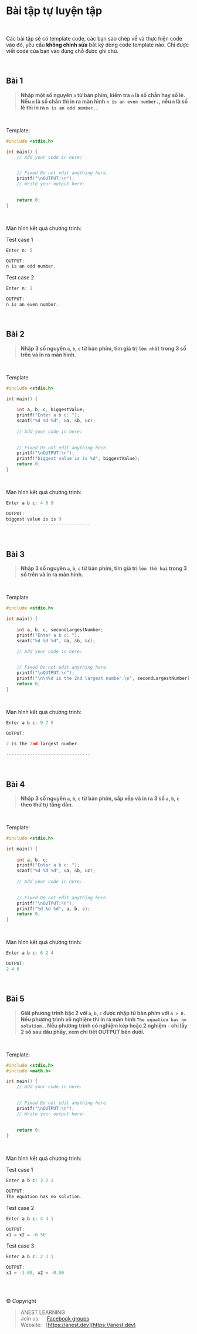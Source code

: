 # Bài tập tự luyện tập

<br />

Các bài tập sẽ có template code, các bạn sao chép về và thực hiện code vào đó, yêu cầu **không chỉnh sửa** bất kỳ dòng code template nào. Chỉ được viết code của bạn vào đúng chỗ được ghi chú.

<br />

## Bài 1

> **Nhập một số nguyên `n` từ bàn phím, kiểm tra `n` là số chẵn hay số lẻ. Nếu `n` là số chẵn thì in ra màn hình `n is an even number.`, nếu `n` là số lẻ thì in ra `n is an odd number.`.**

<br />

Template:
```c
#include <stdio.h>

int main() {
    // Add your code in here:


    // Fixed Do not edit anything here.
    printf("\nOUTPUT:\n");
    // Write your output here:

	
    return 0;
}
```

<br />

Màn hình kết quả chương trình:

Test case 1
```c
Enter n: 5

OUTPUT:
n is an odd number.
```

Test case 2
```c
Enter n: 2

OUTPUT:
n is an even number.
```

<br />

## Bài 2

> **Nhập 3 số nguyên `a`, `b`, `c` từ bàn phím, tìm giá trị `lớn nhất` trong 3 số trên và in ra màn hình.**

<br />

Template
```c
#include <stdio.h>

int main() {
    
    int a, b, c, biggestValue;
    printf("Enter a b c: ");
    scanf("%d %d %d", &a, &b, &c);
    
    // Add your code in here:
    

    // Fixed Do not edit anything here.
    printf("\nOUTPUT:\n");
    printf("biggest value is is %d", biggestValue);
    return 0;
}
```

<br />

Màn hình kết quả chương trình:
```c
Enter a b c: 4 8 9

OUTPUT:
biggest value is is 9
--------------------------------
```
<br />

## Bài 3

> **Nhập 3 số nguyên `a`, `b`, `c` từ bàn phím, tìm giá trị `lớn thứ hai` trong 3 số trên và in ra màn hình.**

<br />

Template
```c
#include <stdio.h>

int main() {
    
    int a, b, c, secondLargestNumber;
    printf("Enter a b c: ");
    scanf("%d %d %d", &a, &b, &c);
    
    // Add your code in here:


    // Fixed Do not edit anything here.
    printf("\nOUTPUT:\n");
    printf("\n\n%d is the 2nd largest number.\n", secondLargestNumber);
    return 0;
}
```

<br />

Màn hình kết quả chương trình:
```c
Enter a b c: 9 7 5

OUTPUT:

7 is the 2nd largest number.

--------------------------------
```
<br />

## Bài 4

> **Nhập 3 số nguyên `a`, `b`, `c` từ bàn phím, sắp xếp và in ra 3 số `a`, `b`, `c` theo thứ tự tăng dần.**

<br />

Template:
```c
#include <stdio.h>

int main() {
    
    int a, b, c;
    printf("Enter a b c: ");
    scanf("%d %d %d", &a, &b, &c);
    
    // Add your code in here:
    

    // Fixed Do not edit anything here.
    printf("\nOUTPUT:\n");
    printf("%d %d %d", a, b, c);
    return 0;
}
```

<br />

Màn hình kết quả chương trình:
```c
Enter a b c: 6 2 4

OUTPUT:
2 4 6
```

<br />

## Bài 5

> **Giải phương trình bậc 2 với `a`, `b`, `c` được nhập từ bàn phím với `a > 0`. Nếu phương trình vô nghiệm thì in ra màn hình `The equation has no solution.`. Nếu phương trình có nghiệm kép hoặc 2 nghiệm - chỉ lấy 2 số sau dấu phẩy, xem chi tiết OUTPUT bên dưới.**

<br />

Template:
```c
#include <stdio.h>
#include <math.h>

int main() {
    // Add your code in here:
    

    // Fixed Do not edit anything here.
    printf("\nOUTPUT:\n");
    // Write your output here:
    
    
    return 0;
}
```

<br />

Màn hình kết quả chương trình:

Test case 1
```c
Enter a b c: 3 2 1

OUTPUT:
The equation has no solution.
```

Test case 2
```c
Enter a b c: 4 4 1

OUTPUT:
x1 = x2 = -0.50
```

Test case 3
```c
Enter a b c: 2 3 1

OUTPUT:
x1 = -1.00, x2 = -0.50
```

<br />

##  

© Copyright
> ANEST LEARNING  
> Join us: &nbsp;&nbsp;&nbsp; [Facebook groups](https://www.facebook.com/groups/anest.learning/)  
> Website: &nbsp; [https://anest.dev](https://anest.dev)  
